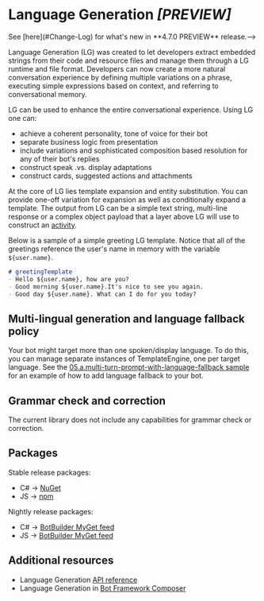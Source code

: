 # Language Generation ***_[PREVIEW]_***

<!--> See [here](#Change-Log) for what's new in **4.7.0 PREVIEW** release.-->

Language Generation (LG) was created to let developers extract embedded strings from their code and resource files and manage them through a LG runtime and file format. Developers can now create a more natural conversation experience by defining multiple variations on a phrase, executing simple expressions based on context, and referring to conversational memory.

LG can be used to enhance the entire conversational experience. Using LG one can:

- achieve a coherent personality, tone of voice for their bot
- separate business logic from presentation
- include variations and sophisticated composition based resolution for any of their bot's replies
- construct speak .vs. display adaptations
- construct cards, suggested actions and attachments

At the core of LG lies template expansion and entity substitution. You can provide one-off variation for expansion as well as conditionally expand a template. The output from LG can be a simple text string, multi-line response or a complex object payload that a layer above LG will use to construct an [activity][1].

Below is a sample of a simple greeting LG template. Notice that all of the greetings reference the user's name in memory with the variable `${user.name}`.

```markdown
# greetingTemplate
- Hello ${user.name}, how are you?
- Good morning ${user.name}.It's nice to see you again.
- Good day ${user.name}. What can I do for you today?
```

<!--
## Language Generation in action

You can use Language Generation in a variety of ways when developing bots. To start, analyze your current bot's code (or the new bot you plan to develop) and create [.lg file][3] to cover all possible scenarios where you would use the language generation sub-system with your bot's replies to user.

Then make sure you include the platform specific Language Generation library.

For C#, add Microsoft.Bot.Builder.LanguageGeneration.
For NodeJS, add botbuilder-lg

Load the template manager with your .lg file(s)

For C#

```c#
    // multi lg files
    TemplateEngine lgEngine = new TemplateEngine().AddFiles(filePaths, importResolver?);

    // single lg file
    TemplateEngine lgEngine = new TemplateEngine().AddFile(filePath, importResolver?);
```

For NodeJS

```typescript
    // multi lg files
    let lgEngine = new TemplateEngine().addFiles(filePaths, importResolver?);

    // single lg file
    let lgEngine = new TemplateEngine().addFile(filePath, importResolver?);
```

When you need template expansion, call the templateEngine and pass in the relevant template name

For C#

```c#
    await turnContext.SendActivityAsync(lgEngine.EvaluateTemplate("<TemplateName>", entitiesCollection));
```

For NodeJS

```typescript
    await turnContext.sendActivity(ActivityFactory.createActivity(lgEngine.evaluateTemplate("<TemplateName>", entitiesCollection)));
```

If your template needs specific entity values to be passed for resolution/ expansion, you can pass them in on the call to `evaluateTemplate`

For C#

```c#
    await turnContext.SendActivityAsync(lgEngine.EvaluateTemplate("WordGameReply", new { GameName = "MarcoPolo" } ));

```

For NodeJS

```typescript
    await turnContext.sendActivity(ActivityFactory.createActivity(lgEngine.evaluateTemplate("WordGameReply", { GameName = "MarcoPolo" } )));
```
-->

## Multi-lingual generation and language fallback policy

Your bot might target more than one spoken/display language. To do this, you can manage separate instances of TemplateEngine, one per target language. See the [05.a.multi-turn-prompt-with-language-fallback sample][25] for an example of how to add language fallback to your bot.

## Grammar check and correction

The current library does not include any capabilities for grammar check or correction.

<!--
## Expand api

If you need to know the expand result of the evaluation of a template, `ExpandTemplate` is what you want.
For C#

```c#
    var results = lgEngine.ExpandTemplate("WordGameReply", { GameName = "MarcoPolo" } )
```

For NodeJS

```typescript
    const results = lgEngine.expandTemplate("WordGameReply", { GameName = "MarcoPolo" } )
```

For example:

```
# Greeting
- Hi
- Hello

#TimeOfDay
- Morning
- Evening

# FinalGreeting
- ${Greeting()} ${TimeOfDay()}

# TimeOfDayWithCondition
- IF: ${time == 'morning'}
    - ${Greeting()} Morning
- ELSEIF: ${time == 'evening'}
    - ${Greeting()} Evening
- ELSE:
    - ${Greeting()} Afternoon
```

If you call `lgEngine.ExpandTemplate("FinalGreeting")`, you would get four items: `"Hi Morning", "Hi Evening", "Hello Morning", "Hello Evening"`,

If you call `lgFile.ExpandTemplate("TimeOfDayWithCondition", new { time = "evening" })` with scope, you would get two expanded results: `"Hi Evening", "Hello Evening"`
-->

## Packages

Stable release packages:

- C# -> [NuGet][14]
- JS -> [npm][15]

Nightly release packages:

- C# -> [BotBuilder MyGet feed][12]
- JS -> [BotBuilder MyGet feed][13]

## Additional resources

- Language Generation [API reference][2]
- Language Generation in [Bot Framework Composer](https://docs.microsoft.com/composer/concept-language-generation)

<!--
## Change Log
### 4.7 PREVIEW
- \[**BREAKING CHANGES**\]:
    - Old way to refer to a template via `[TemplateName]` notation is deprecated in favor of `${TemplateName()}` notation. There are no changes to how structured response templates are defined.
    - All expressions must now be enclosed within `${<expression>}`. The old notation `{<expression>}` is no longer supported.
    - `ActivityBuilder` has been deprecated and removed in favor of `ActivityFactory`. Note that by stable release, functionality offered by `ActivityFactory` is likely to move into `MessageFactory`.

    |  Old  | New |
    |-------|-----|
    | # myTemplate <br/> - I have {user.name} as your name |  # myTemplate <br/> - I have ${user.name} as your name |
    | # myTemplate <br/> - [ackPhrase] <br/><br/> # ackPhrase <br/> - hi <br/>- hello | # myTemplate <br/> - ${ackPhrase()} <br/><br/> # ackPhrase <br/> - hi <br/>- hello | 

- \[**NEW**\]:
    - Language generation preview is now available for JavaScript as well. Checkout packages [here][15]. Samples are [here][26]
    - New `ActivityFactory` class that helps transform structured response template output from LG into a Bot framework activity.
    - Bug fixes and stability improvements.

### 4.6 PREVIEW 2
- \[**BREAKING CHANGES**\]:
    - Old `display || speak` notation is deprecated in favor of structured template support. See below for more details on structured template. 
    - Old `Chatdown` style cards are deprecated in favor of structured template support. See below for more details on structured template. 
- \[**NEW**\]:
    - Structured Template support in .lg file format. See [here](./docs/structured-response-template.md) to learn more about Structured Template definition.
    - ActivityGenerator.GenerateFromLG static method to transform output from LG sub-system into a full blown [Bot Framework Activity][1]

### 4.6 PREVIEW
- \[**NEW**\] [VS code extension][22] for LG (syntax highlighting, auto-suggest (including expressions, pre-built functions, template names etc), validation)
- LG file format:
    - Support for [Switch..Case..Default][20]
    - Support for [import reference][21] to another .lg file.
- [API changes][2]: 
    - Dropped FromFile and FromText methods in favor of AddFile and AddFiles. 
    - Added ability to provide a delegate to externally resolve import references found in content. 
- \[**NEW**\] Translate functionality in [MSLG CLI][23]

### 4.5 PREVIEW
- Initial preview release
-->

[1]:https://github.com/Microsoft/BotBuilder/blob/master/specs/botframework-activity/botframework-activity.md
[2]:./docs/api-reference.md
[3]:./docs/lg-file-format.md
[6]:https://github.com/Microsoft/botbuilder-tools/tree/master/packages/Chatdown
[7]:https://github.com/Microsoft/botbuilder-tools/tree/master/packages/Chatdown#chat-file-format
[8]:https://github.com/Microsoft/botbuilder-tools/blob/master/packages/Chatdown/Examples/CardExamples.chat
[9]:https://github.com/Microsoft/botbuilder-tools/tree/master/packages/Chatdown#message-commands
[10]:https://github.com/Microsoft/botbuilder-tools/tree/master/packages/Chatdown#message-cards
[11]:https://github.com/Microsoft/botbuilder-tools/tree/master/packages/Chatdown#message-attachments
[12]:https://botbuilder.myget.org/F/botbuilder-v4-dotnet-daily/api/v3/index.json
[13]:https://botbuilder.myget.org/gallery/botbuilder-v4-js-daily
[14]:https://www.nuget.org/packages/Microsoft.Bot.Builder.LanguageGeneration/4.7.0-preview
[15]:https://www.npmjs.com/package/botbuilder-lg
[20]:./docs/lg-file-format.md#Switch..Case
[21]:./docs/lg-file-format.md#Importing-external-references
[22]:https://aka.ms/lg-vscode-extension
[23]:https://github.com/microsoft/botbuilder-tools/tree/V.Future/packages/MSLG
[25]:./csharp_dotnetcore/05.a.multi-turn-prompt-with-language-fallback/
[26]:./javascript_nodejs/
